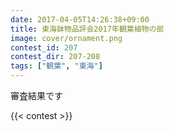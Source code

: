 ```yaml
---
date: 2017-04-05T14:26:38+09:00
title: 東海鉢物品評会2017年観葉植物の部
image: cover/ornament.png
contest_id: 207
contest_dir: 207-208
tags: ["観葉", "東海"]
---
```

審査結果です

{{< contest >}}
